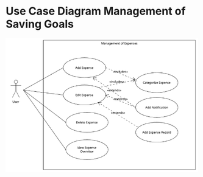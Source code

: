 # Use Case Diagram Management of Saving Goals

![Use Case Diagram](../figures/use_case_diagram_management_of_expenses.png)